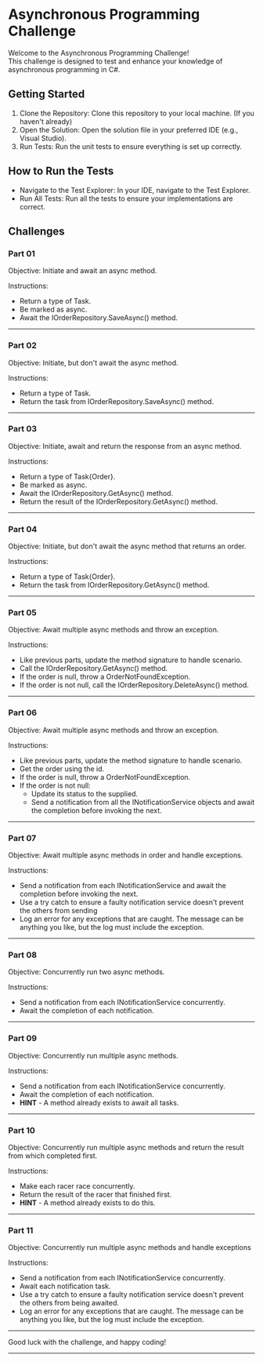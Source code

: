 # Asynchronous Programming Challenge

Welcome to the Asynchronous Programming Challenge!\
This challenge is designed to test and enhance your knowledge of asynchronous programming in C#.

## Getting Started

1. Clone the Repository: Clone this repository to your local machine. (If you haven't already)
2. Open the Solution: Open the solution file in your preferred IDE (e.g., Visual Studio).
3. Run Tests: Run the unit tests to ensure everything is set up correctly.

## How to Run the Tests

* Navigate to the Test Explorer: In your IDE, navigate to the Test Explorer.
* Run All Tests: Run all the tests to ensure your implementations are correct.

## Challenges
### Part 01

Objective: Initiate and await an async method.

Instructions:
* Return a type of Task.
* Be marked as async.
* Await the IOrderRepository.SaveAsync() method.

---

### Part 02

Objective: Initiate, but don't await the async method.

Instructions:
* Return a type of Task.
* Return the task from IOrderRepository.SaveAsync() method.

---

### Part 03

Objective: Initiate, await and return the response from an async method.

Instructions:
* Return a type of Task{Order}.
* Be marked as async.
* Await the IOrderRepository.GetAsync() method.
* Return the result of the IOrderRepository.GetAsync() method.

---

### Part 04

Objective: Initiate, but don't await the async method that returns an order.

Instructions:
* Return a type of Task{Order}.
* Return the task from IOrderRepository.GetAsync() method.

---

### Part 05

Objective: Await multiple async methods and throw an exception.

Instructions:
* Like previous parts, update the method signature to handle scenario.
* Call the IOrderRepository.GetAsync() method.
* If the order is null, throw a OrderNotFoundException.
* If the order is not null, call the IOrderRepository.DeleteAsync() method.

---

### Part 06

Objective: Await multiple async methods and throw an exception.

Instructions:
* Like previous parts, update the method signature to handle scenario.
* Get the order using the id.
* If the order is null, throw a OrderNotFoundException.
* If the order is not null:
  * Update its status to the supplied.
  * Send a notification from all the INotificationService objects and await the completion before invoking the next.

---

### Part 07

Objective: Await multiple async methods in order and handle exceptions.

Instructions:
* Send a notification from each INotificationService and await the completion before invoking the next.
* Use a try catch to ensure a faulty notification service doesn't prevent the others from sending
* Log an error for any exceptions that are caught. The message can be anything you like, but the log must include the exception.

---

### Part 08

Objective: Concurrently run two async methods.

Instructions:
* Send a notification from each INotificationService concurrently.
* Await the completion of each notification.

---

### Part 09

Objective: Concurrently run multiple async methods.

Instructions:
* Send a notification from each INotificationService concurrently.
* Await the completion of each notification.
* **HINT** - A method already exists to await all tasks.

---

### Part 10

Objective: Concurrently run multiple async methods and return the result from which completed first.

Instructions:
* Make each racer race concurrently.
* Return the result of the racer that finished first.
* **HINT** - A method already exists to do this.

---

### Part 11

Objective: Concurrently run multiple async methods and handle exceptions

Instructions:
* Send a notification from each INotificationService concurrently.
* Await each notification task.
* Use a try catch to ensure a faulty notification service doesn't prevent the others from being awaited.
* Log an error for any exceptions that are caught. The message can be anything you like, but the log must include the exception.

---

Good luck with the challenge, and happy coding!

---